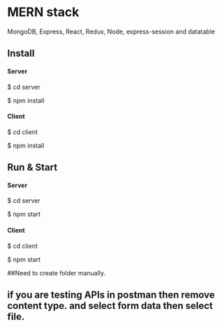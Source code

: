 # MERN stack 
MongoDB, Express, React, Redux, Node, express-session and datatable

## Install

#### Server
  $ cd server

  $ npm install

#### Client
  $ cd client

  $ npm install

## Run & Start

#### Server
  $ cd server

  $ npm start

#### Client
  $ cd client

  $ npm start


 ##Need to create folder manually.

  ## if you are testing APIs in postman then remove content type. and select form data then select file.